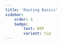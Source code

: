 ```yaml
---
title: 'Routing Basics'
sidebar:
    order: 4
    badge:
        text: WIP
        variant: tip
---
```

